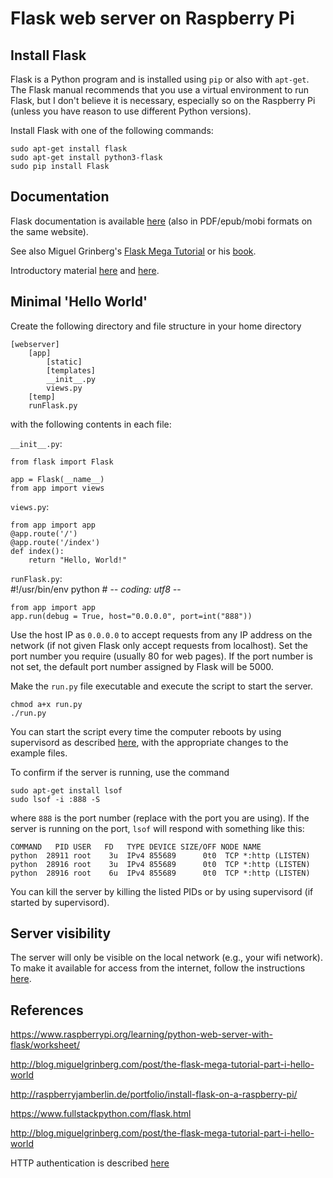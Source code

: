 # Flask web server on Raspberry Pi

## Install Flask
Flask is a Python program and is installed using `pip` or also with `apt-get`.  The Flask manual recommends that you use a virtual environment to run Flask, but I don't believe it is necessary, especially so on the Raspberry Pi (unless you have reason to use different Python versions).

Install Flask with one of the following commands:

	sudo apt-get install flask
	sudo apt-get install python3-flask
	sudo pip install Flask

## Documentation
Flask documentation is available [here](http://flask-.readthedocs.io/en/stable/) (also in PDF/epub/mobi formats on the same website).

See also Miguel Grinberg's [Flask Mega Tutorial](http://blog.miguelgrinberg.com/post/the-flask-mega-tutorial-part-i-hello-world) or his [book](http://shop.oreilly.com/product/0636920031116.do).


Introductory material [here](http://raspberryjamberlin.de/portfolio/install-flask-on-a-raspberry-pi/) and [here](https://www.raspberrypi.org/learning/python-web-server-with-flask/worksheet/).


## Minimal 'Hello World' 

Create the following directory and file structure in your home directory

	[webserver]
		[app]
			[static]
			[templates]
			__init__.py
			views.py
		[temp]
		runFlask.py

with the following contents in each file:

`__init__.py`:

	from flask import Flask
	
	app = Flask(__name__)
	from app import views

`views.py`:

	from app import app
	@app.route('/')
	@app.route('/index')
	def index():
	    return "Hello, World!"
	    
`runFlask.py`:    
	#!/usr/bin/env python
	# -*- coding: utf8 -*-

	from app import app
	app.run(debug = True, host="0.0.0.0", port=int("888"))

Use the host IP as `0.0.0.0` to accept requests from any IP address on the network (if not given Flask only accept requests from localhost).  Set the port number you require (usually 80 for web pages).  If the port number is not set, the default port number assigned by Flask will be 5000.

Make the `run.py` file executable and execute the script to start the server.

	chmod a+x run.py
	./run.py

You can start the script every time the computer reboots by using supervisord as described [here](https://github.com/NelisW/myOpenHab/blob/master/docs/107-Supervisord.md), with the appropriate changes to the example files.

To confirm if the server is running, use the command

	sudo apt-get install lsof
	sudo lsof -i :888 -S

where `888` is the port number (replace with the port you are using). If the server is running on the port, `lsof` will respond with something like this:

	COMMAND   PID USER   FD   TYPE DEVICE SIZE/OFF NODE NAME
	python  28911 root    3u  IPv4 855689      0t0  TCP *:http (LISTEN)
	python  28916 root    3u  IPv4 855689      0t0  TCP *:http (LISTEN)
	python  28916 root    6u  IPv4 855689      0t0  TCP *:http (LISTEN)

You can kill the server by killing the listed PIDs or by using supervisord (if started by supervisord).

## Server visibility

The server will only be visible on the local network (e.g., your wifi network).  To make it available for access from the internet, follow the instructions [here](https://github.com/NelisW/myOpenHab/blob/master/docs/110-Dynamic-DNS-remote-port-forwarding.md).


## References

https://www.raspberrypi.org/learning/python-web-server-with-flask/worksheet/  

http://blog.miguelgrinberg.com/post/the-flask-mega-tutorial-part-i-hello-world  

http://raspberryjamberlin.de/portfolio/install-flask-on-a-raspberry-pi/  

https://www.fullstackpython.com/flask.html  

http://blog.miguelgrinberg.com/post/the-flask-mega-tutorial-part-i-hello-world  


HTTP authentication is described [here](https://media.readthedocs.org/pdf/flask-httpauth/latest/flask-httpauth.pdf)  